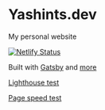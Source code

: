 # Yashints.dev

My personal website

[![Netlify Status](https://api.netlify.com/api/v1/badges/a5f007a0-0a92-4fbb-8218-d99087068d14/deploy-status)](https://app.netlify.com/sites/smakoshnew/deploys)

Built with [Gatsby](https://www.gatsbyjs.org/) and [more](https://github.com/smakosh/smakosh.com/blob/master/package.json#L6)

[Lighthouse test](https://lighthouse-dot-webdotdevsite.appspot.com/lh/html?url=https://yashints.dev)

[Page speed test](https://developers.google.com/speed/pagespeed/insights/?url=https%3A%2F%2Fyashints.dev%2F&tab=desktop)

